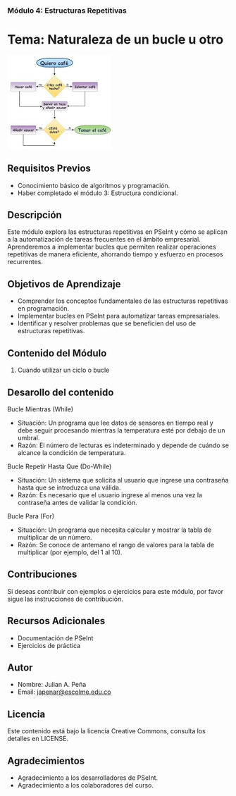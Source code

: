 
### Módulo 4: Estructuras Repetitivas

# Tema: Naturaleza de un bucle u otro

![Imagen de Ejemplo](../../recursos/img/algoritmo.jpg)

## Requisitos Previos

- Conocimiento básico de algoritmos y programación.
- Haber completado el módulo 3: Estructura condicional.

## Descripción

Este módulo explora las estructuras repetitivas en PSeInt y cómo se aplican a la automatización de tareas frecuentes en el ámbito empresarial. Aprenderemos a implementar bucles que permiten realizar operaciones repetitivas de manera eficiente, ahorrando tiempo y esfuerzo en procesos recurrentes.


## Objetivos de Aprendizaje

- Comprender los conceptos fundamentales de las estructuras repetitivas en programación.
- Implementar bucles en PSeInt para automatizar tareas empresariales.
- Identificar y resolver problemas que se beneficien del uso de estructuras repetitivas.

## Contenido del Módulo

1. Cuando utilizar un ciclo o bucle

## Desarollo del contenido

Bucle Mientras (While)

- Situación: Un programa que lee datos de sensores en tiempo real y debe seguir procesando mientras la temperatura esté por debajo de un umbral.
- Razón: El número de lecturas es indeterminado y depende de cuándo se alcance la condición de temperatura.

Bucle Repetir Hasta Que (Do-While)

- Situación: Un sistema que solicita al usuario que ingrese una contraseña hasta que se introduzca una válida.
- Razón: Es necesario que el usuario ingrese al menos una vez la contraseña antes de validar la condición.

Bucle Para (For)

- Situación: Un programa que necesita calcular y mostrar la tabla de multiplicar de un número.
- Razón: Se conoce de antemano el rango de valores para la tabla de multiplicar (por ejemplo, del 1 al 10).

## Contribuciones

Si deseas contribuir con ejemplos o ejercicios para este módulo, por favor sigue las instrucciones de contribución.

## Recursos Adicionales

- Documentación de PSeInt
- Ejercicios de práctica

## Autor

- Nombre: Julian A. Peña
- Email: japenar@escolme.edu.co

## Licencia

Este contenido está bajo la licencia Creative Commons, consulta los detalles en LICENSE.

## Agradecimientos

- Agradecimiento a los desarrolladores de PSeInt.
- Agradecimiento a los colaboradores del curso.